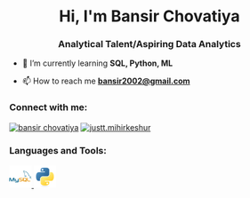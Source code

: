 <h1 align="center">Hi, I'm Bansir Chovatiya</h1>
<h3 align="center">Analytical Talent/Aspiring Data Analytics </h3>

- 🌱 I’m currently learning **SQL, Python, ML**

- 📫 How to reach me **bansir2002@gmail.com**

<h3 align="left">Connect with me:</h3>
<p align="left">
<a href="https://www.linkedin.com/in/bansirchovatiya/" target="blank"><img align="center" src="https://raw.githubusercontent.com/rahuldkjain/github-profile-readme-generator/master/src/images/icons/Social/linked-in-alt.svg" alt="bansir chovatiya" height="30" width="40" /></a>
<a href="https://instagram.com/bansir.chovatiya" target="blank"><img align="center" src="https://raw.githubusercontent.com/rahuldkjain/github-profile-readme-generator/master/src/images/icons/Social/instagram.svg" alt="justt.mihirkeshur" height="30" width="40" /></a>
</p>

<h3 align="left">Languages and Tools:</h3>
<p align="left"> <a href="https://www.mysql.com/" target="_blank" rel="noreferrer"> <img src="https://raw.githubusercontent.com/devicons/devicon/master/icons/mysql/mysql-original-wordmark.svg" alt="mysql" width="40" height="40"/> </a> <a href="https://www.python.org" target="_blank" rel="noreferrer"> <img src="https://raw.githubusercontent.com/devicons/devicon/master/icons/python/python-original.svg" alt="python" width="40" height="40"/> </a> </p>

